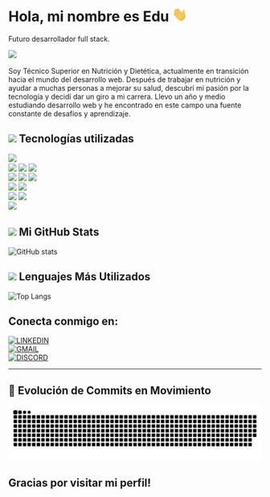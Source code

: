 # Hola, mi nombre es Edu <img src="https://raw.githubusercontent.com/ABSphreak/ABSphreak/master/gifs/Hi.gif" width="30px">

Futuro desarrollador full stack.

<img src="https://github.com/naviotech/naviotech/blob/main/Eduardo%20Navio%20banner.jpg">

Soy Técnico Superior en Nutrición y Dietética, actualmente en transición hacia el mundo del desarrollo web. Después de trabajar en nutrición y ayudar a muchas personas a mejorar su salud, descubrí mi pasión por la tecnología y decidí dar un giro a mi carrera. Llevo un año y medio estudiando desarrollo web y he encontrado en este campo una fuente constante de desafíos y aprendizaje.

## <img src="https://media.giphy.com/media/iY8CRBdQXODJSCERIr/giphy.gif" width="30px"> Tecnologías utilizadas
<div>
  <img src="https://img.shields.io/badge/HTML5-E34F26.svg?style=for-the-badge&logo=HTML5&logoColor=white">
</div>
<div>
  <img src="https://img.shields.io/badge/CSS3-1572B6.svg?style=for-the-badge&logo=CSS3&logoColor=white"> 
  <img src="https://img.shields.io/badge/Sass-CC6699.svg?style=for-the-badge&logo=Sass&logoColor=white">
  <img src="https://img.shields.io/badge/Tailwind%20CSS-06B6D4.svg?style=for-the-badge&logo=Tailwind-CSS&logoColor=white">
</div>
<div>
  <img src="https://img.shields.io/badge/JavaScript-F7DF1E.svg?style=for-the-badge&logo=JavaScript&logoColor=black">
  <img src="https://img.shields.io/badge/React-61DAFB.svg?style=for-the-badge&logo=React&logoColor=black">
  <img src="https://img.shields.io/badge/Node.js-5FA04E.svg?style=for-the-badge&logo=nodedotjs&logoColor=white">
</div>
<div>
  <img src="https://img.shields.io/badge/Python-3776AB.svg?style=for-the-badge&logo=Python&logoColor=white">
  <img src="https://img.shields.io/badge/MySQL-4479A1.svg?style=for-the-badge&logo=MySQL&logoColor=white">
</div>
<div>
  <img src="https://img.shields.io/badge/Figma-F24E1E.svg?style=for-the-badge&logo=Figma&logoColor=white"> 
  <img src="https://img.shields.io/badge/Canva-00C4CC.svg?style=for-the-badge&logo=Canva&logoColor=white"> 
</div>
<div>
  <img src="https://img.shields.io/badge/Git-F05032.svg?style=for-the-badge&logo=Git&logoColor=white">
</div>

##  <img src="https://media.giphy.com/media/iY8CRBdQXODJSCERIr/giphy.gif" width="30px"> Mi GitHub Stats
![GitHub stats](https://github-readme-stats.vercel.app/api?username=naviotech&show_icons=true&hide=contribs,prs&cache_seconds=86400&theme=chartreuse-dark)

## <img src="https://media.giphy.com/media/iY8CRBdQXODJSCERIr/giphy.gif" width="30px"> Lenguajes Más Utilizados
![Top Langs](https://github-readme-stats.vercel.app/api/top-langs/?username=naviotech&layout=compact&theme=chartreuse-dark)


## Conecta conmigo en:

[![LINKEDIN](https://img.shields.io/badge/Eduardo%20Navio%20Maya%20-%20%20DISCORD?style=social&logo=LINKEDIN&labelColor=black&color=white)](https://www.linkedin.com/in/naviomaya)<br>
[![GMAIL](https://img.shields.io/badge/naviomaya%40gmail.com%20-%20%20DISCORD?style=social&logo=GMAIL&labelColor=black&color=white)](mailto:naviomaya@gmail.com)<br>
[![DISCORD](https://img.shields.io/badge/%20edu_navio%20-%20%20DISCORD?style=social&logo=discord&labelColor=black&color=white)](https://discord.com/users/edu_navio)

<hr>

## 🐍 Evolución de Commits en Movimiento

<div align="center">
  <a href="https://github.com/Adityakanoi2001/">
  <img src="https://github.com/1999AZZAR/1999AZZAR/blob/readme/resources/img/grid-snake.svg"
       alt="snake" /></a>
</div>

## **Gracias por visitar mi perfil!**
<!--
**naviomaya/naviomaya** is a ✨ _special_ ✨ repository because its `README.md` (this file) appears on your GitHub profile.

Here are some ideas to get you started:

- 🔭 I’m currently working on ...
- 🌱 I’m currently learning ...
- 👯 I’m looking to collaborate on ...
- 🤔 I’m looking for help with ...
- 💬 Ask me about ...
- 📫 How to reach me: ...
- 😄 Pronouns: ...
- ⚡ Fun fact: ...
-->
